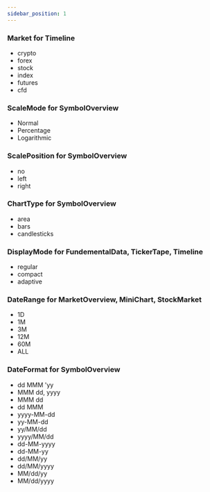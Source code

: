 ```yaml
---
sidebar_position: 1
---
```


### Market for Timeline

- crypto
- forex
- stock
- index
- futures
- cfd

### ScaleMode for SymbolOverview

- Normal
- Percentage
- Logarithmic

### ScalePosition for SymbolOverview

- no
- left
- right

### ChartType for SymbolOverview

- area
- bars
- candlesticks

### DisplayMode for FundementalData, TickerTape, Timeline

- regular
- compact
- adaptive

### DateRange for MarketOverview, MiniChart, StockMarket

- 1D
- 1M
- 3M
- 12M
- 60M
- ALL

### DateFormat for SymbolOverview

- dd MMM 'yy
- MMM dd, yyyy
- MMM dd
- dd MMM
- yyyy-MM-dd
- yy-MM-dd
- yy/MM/dd
- yyyy/MM/dd
- dd-MM-yyyy
- dd-MM-yy
- dd/MM/yy
- dd/MM/yyyy
- MM/dd/yy
- MM/dd/yyyy

